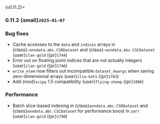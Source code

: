(v0.11.2)=
### 0.11.2 {small}`2025-01-07`

### Bug fixes

- Cache accesses to the `data` and `indices` arrays in {class}`~anndata.abc.CSRDataset` and {class}`~anndata.abc.CSCDataset` {user}`ilan-gold` ({pr}`1744`)
- Error out on floating point indices that are not actually integers {user}`ilan-gold` ({pr}`1746`)
- `write_elem` now filters out incompatible `dataset_kwargs` when saving zero-dimensional arrays {user}`ilia-kats` ({pr}`1783`)
- Add {mod}`scipy` 1.5 compatibility {user}`flying-sheep` ({pr}`1806`)

### Performance

- Batch slice-based indexing in {class}`anndata.abc.CSRDataset` and {class}`anndata.abc.CSCDataset` for performance boost in `zarr` {user}`ilan-gold` ({pr}`1790`)
